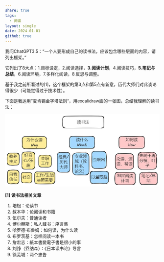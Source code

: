 ```yaml
---
share: true
tags:
  - 阅读
layout: single
date: 2024-01-01
github: true
---
```

我问ChatGPT3.5：“一个人要形成自己的读书法，应该包含哪些层面的内容，请列出框架。”

它列出了8大点：1.目标设定，2.阅读选择，**3.阅读计划**，4.阅读技巧，**5.笔记与总结**，6.阅读环境，7.多样化阅读，8.反思与调整。

基于我之前所看过的[1]，这个框架的第3点和第5点有新意，历代大师们对此谈论得很少（可能觉得过于技术性）。

下面是我运用”麦肯锡金字塔法则“，用excalidraw画的一张图，总结我理解的读书法：

![个人读书法总结](/assets/images/个人读书法总结.jpg)

**[1] 读书法相关文章**  
1. 培根：论读书  
2. 叔本华：论阅读和书籍  
3. 伍尔夫：普通读者  
4. 博尔赫斯：私人藏书：序言集  
5. 哈罗德·布鲁姆：如何读，为什么读  
6. 布罗茨基：怎样阅读一本书  
7. 詹宏志：紙本書變電子書是很小的事  
8. 刘铮（乔纳森）：《日本读书论》导言  
9. 徐芜城：两个忠告​​​​
